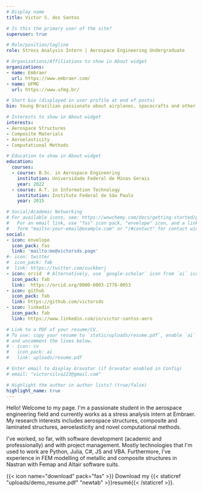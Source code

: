 ```yaml
---
# Display name
title: Victor S. dos Santos

# Is this the primary user of the site?
superuser: true

# Role/position/tagline
role: Stress Analysis Intern | Aerospace Engineering Undergraduate

# Organizations/Affiliations to show in About widget
organizations:
- name: Embraer
  url: https://www.embraer.com/
- name: UFMG
  url: https://www.ufmg.br/

# Short bio (displayed in user profile at end of posts)
bio: Young Brazilian passionate about airplanes, spacecrafts and other cultures.

# Interests to show in About widget
interests:
- Aerospace Structures
- Composite Materials
- Aeroelasticity
- Computational Methods

# Education to show in About widget
education:
  courses:
  - course: B.Sc. in Aerospace Engineering
    institution: Universidade Federal de Minas Gerais
    year: 2022
  - course: A.T. in Information Technology
    institution: Instituto Federal de São Paulo
    year: 2015

# Social/Academic Networking
# For available icons, see: https://wowchemy.com/docs/getting-started/page-builder/#icons
#   For an email link, use "fas" icon pack, "envelope" icon, and a link in the
#   form "mailto:your-email@example.com" or "/#contact" for contact widget.
social:
- icon: envelope
  icon_pack: fas
  link: 'mailto:me@victorsds.page'
#- icon: twitter
#  icon_pack: fab
#  link: https://twitter.com/zuckberj
- icon: orcid  # Alternatively, use `google-scholar` icon from `ai` icon pack
  icon_pack: fab
  link:  https://orcid.org/0000-0003-2776-0053
- icon: github
  icon_pack: fab
  link: https://github.com/victorsds
- icon: linkedin
  icon_pack: fab
  link: https://www.linkedin.com/in/victor-santos-aero

# Link to a PDF of your resume/CV.
# To use: copy your resume to `static/uploads/resume.pdf`, enable `ai` icons in `params.toml`,
# and uncomment the lines below.
# - icon: cv
#   icon_pack: ai
#   link: uploads/resume.pdf

# Enter email to display Gravatar (if Gravatar enabled in Config)
# email: "victorsilva223@gmail.com"

# Highlight the author in author lists? (true/false)
highlight_name: true
---
```


Hello! Welcome to my page. I'm a passionate student in the aerospace engineering field and currently works as a
stress analysis intern at Embraer. My research interests includes
aerospace structures, composite and laminated structures, aeroelasticity and novel computational
methods.

I've worked, so far, with software development (academic and professionally) and with project management. Mostly technologies that I'm used to work are Python, Julia, C#, JS and VBA. Furthermore, I've experience in FEM modelling of metallic and composite
structures in Nastran with Femap and Altair software suits.

{{< icon name="download" pack="fas" >}} Download my {{< staticref "uploads/demo_resume.pdf" "newtab" >}}resumé{{< /staticref >}}.
